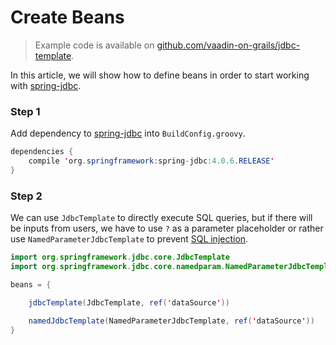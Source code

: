# Create Beans

> Example code is available on
[github.com/vaadin-on-grails/jdbc-template](https://github.com/vaadin-on-grails/jdbc-template).

In this article, we will show how to define beans in order to start working with [spring-jdbc](http://docs.spring.io/autorepo/docs/spring/4.0.6.RELEASE/spring-framework-reference/html/jdbc.html).

### Step 1

Add dependency to [spring-jdbc](http://mvnrepository.com/artifact/org.springframework/spring-jdbc) into `BuildConfig.groovy`.

``` java
dependencies {
    compile 'org.springframework:spring-jdbc:4.0.6.RELEASE'
}
```

### Step 2

We can use `JdbcTemplate` to directly execute SQL queries, but if there will be inputs from users, we have to use `?` as a parameter placeholder or rather use `NamedParameterJdbcTemplate` to prevent [SQL injection](http://en.wikipedia.org/wiki/SQL_injection).

``` java
import org.springframework.jdbc.core.JdbcTemplate
import org.springframework.jdbc.core.namedparam.NamedParameterJdbcTemplate

beans = {

    jdbcTemplate(JdbcTemplate, ref('dataSource'))

    namedJdbcTemplate(NamedParameterJdbcTemplate, ref('dataSource'))
}
```
